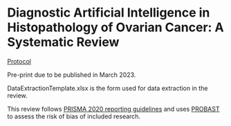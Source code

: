 # Diagnostic Artificial Intelligence in Histopathology of Ovarian Cancer: A Systematic Review

[Protocol](https://www.crd.york.ac.uk/prospero/display_record.php?ID=CRD42022334730)

Pre-print due to be published in March 2023.

DataExtractionTemplate.xlsx is the form used for data extraction in the review. 

This review follows [PRISMA 2020 reporting guidelines](https://www.bmj.com/content/372/bmj.n71) and uses [PROBAST](https://pubmed.ncbi.nlm.nih.gov/30596875/) to assess the risk of bias of included research.

